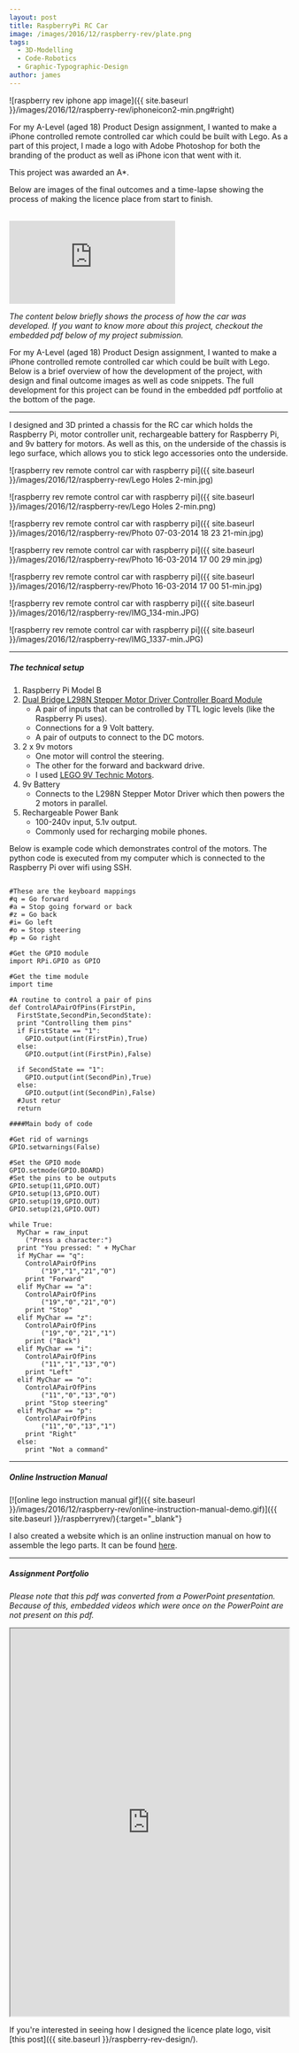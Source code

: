 ```yaml
---
layout: post
title: RaspberryPi RC Car
image: /images/2016/12/raspberry-rev/plate.png
tags:
  - 3D-Modelling
  - Code-Robotics
  - Graphic-Typographic-Design
author: james
---
```


![raspberry rev iphone app image]({{ site.baseurl }}/images/2016/12/raspberry-rev/iphoneicon2-min.png#right)

For my A-Level (aged 18) Product Design assignment, I wanted to make a iPhone controlled remote controlled car which could be built with Lego. As a part of this project, I made a logo with Adobe Photoshop for both the branding of the product as well as iPhone icon that went with it.

This project was awarded an A*.

Below are images of the final outcomes and a time-lapse showing the process of making the licence place from start to finish.


</br>

<iframe src='https://www.youtube.com/embed/yhOUE-xUgZ8?autoplay=1&loop=1' frameborder='0' allowfullscreen></iframe>

*The content below briefly shows the process of how the car was developed. If you want to know more about this project, checkout the embedded pdf below of my project submission.*

For my A-Level (aged 18) Product Design assignment, I wanted to make a iPhone controlled remote controlled car which could be built with Lego. Below is a brief overview of how the development of the project, with design and final outcome images as well as code snippets. The full development for this project can be found in the embedded pdf portfolio at the bottom of the page.

---

I designed and 3D printed a chassis for the RC car which holds the Raspberry Pi, motor controller unit, rechargeable battery for Raspberry Pi, and 9v battery for motors. As well as this, on the underside of the chassis is lego surface, which allows you to stick lego accessories onto the underside.

![raspberry rev remote control car with raspberry pi]({{ site.baseurl }}/images/2016/12/raspberry-rev/Lego Holes 2-min.jpg)

![raspberry rev remote control car with raspberry pi]({{ site.baseurl }}/images/2016/12/raspberry-rev/Lego Holes 2-min.png)

![raspberry rev remote control car with raspberry pi]({{ site.baseurl }}/images/2016/12/raspberry-rev/Photo 07-03-2014 18 23 21-min.jpg)

![raspberry rev remote control car with raspberry pi]({{ site.baseurl }}/images/2016/12/raspberry-rev/Photo 16-03-2014 17 00 29 min.jpg)

![raspberry rev remote control car with raspberry pi]({{ site.baseurl }}/images/2016/12/raspberry-rev/Photo 16-03-2014 17 00 51-min.jpg)

![raspberry rev remote control car with raspberry pi]({{ site.baseurl }}/images/2016/12/raspberry-rev/IMG_134-min.JPG)

![raspberry rev remote control car with raspberry pi]({{ site.baseurl }}/images/2016/12/raspberry-rev/IMG_1337-min.JPG)

---

##### The technical setup

1. Raspberry Pi Model B
2. [Dual Bridge L298N Stepper Motor Driver Controller Board Module](http://www.ebay.co.uk/sch/items/?_nkw=l298n&_sacat=&_ex_kw=&_mPrRngCbx=1&_udlo=&_udhi=&_sop=12&_fpos=&_fspt=1&_sadis=&LH_CAds=&clk_rvr_id=1146263434105&rmvSB=true)
    - A pair of inputs that can be controlled by TTL logic levels (like the Raspberry Pi uses).
    - Connections for a 9 Volt battery.
    - A pair of outputs to connect to the DC motors.
3. 2 x 9v motors
	- One motor will control the steering.
	- The other for the forward and backward drive.
	- I used [LEGO 9V Technic Motors](http://www.philohome.com/motors/motorcomp.htm).
4. 9v Battery
	- Connects to the L298N Stepper Motor Driver which then powers the 2 motors in parallel.
5. Rechargeable Power Bank
	- 100-240v input, 5.1v output.
	- Commonly used for recharging mobile phones.

Below is example code which demonstrates control of the motors. The python code is executed from my computer which is connected to the Raspberry Pi over wifi using SSH.

<pre><code>
#These are the keyboard mappings
#q = Go forward
#a = Stop going forward or back
#z = Go back
#i= Go left
#o = Stop steering
#p = Go right

#Get the GPIO module
import RPi.GPIO as GPIO

#Get the time module
import time

#A routine to control a pair of pins
def ControlAPairOfPins(FirstPin,
  FirstState,SecondPin,SecondState):
  print "Controlling them pins"
  if FirstState == "1":
    GPIO.output(int(FirstPin),True)
  else:
    GPIO.output(int(FirstPin),False)

  if SecondState == "1":
    GPIO.output(int(SecondPin),True)
  else:
    GPIO.output(int(SecondPin),False)
  #Just retur
  return

####Main body of code

#Get rid of warnings
GPIO.setwarnings(False)

#Set the GPIO mode
GPIO.setmode(GPIO.BOARD)
#Set the pins to be outputs
GPIO.setup(11,GPIO.OUT)
GPIO.setup(13,GPIO.OUT)
GPIO.setup(19,GPIO.OUT)
GPIO.setup(21,GPIO.OUT)

while True:
  MyChar = raw_input
  	("Press a character:")
  print "You pressed: " + MyChar
  if MyChar == "q":
    ControlAPairOfPins
    	("19","1","21","0")
    print "Forward"
  elif MyChar == "a":
    ControlAPairOfPins
    	("19","0","21","0")
    print "Stop"
  elif MyChar == "z":
    ControlAPairOfPins
    	("19","0","21","1")
    print ("Back")
  elif MyChar == "i":
    ControlAPairOfPins
    	("11","1","13","0")
    print "Left"
  elif MyChar == "o":
    ControlAPairOfPins
    	("11","0","13","0")
    print "Stop steering"
  elif MyChar == "p":
    ControlAPairOfPins
    	("11","0","13","1")
    print "Right"
  else:
    print "Not a command"
</code></pre>

---

##### Online Instruction Manual

[![online lego instruction manual gif]({{ site.baseurl }}/images/2016/12/raspberry-rev/online-instruction-manual-demo.gif)]({{ site.baseurl }}/raspberryrev/){:target="_blank"}

I also created a website which is an online instruction manual on how to assemble the lego parts. It can be found [here]({{site.baseurl}}/raspberryrev/).

---

##### Assignment Portfolio

*Please note that this pdf was converted from a PowerPoint presentation. Because of this, embedded videos which were once on the PowerPoint are not present on this pdf.*

<iframe src="https://drive.google.com/file/d/12PGgeOfXM18eEWkQ1XWbkHWc1_-TlZvA/preview" width="100%" height="700"></iframe>

If you're interested in seeing how I designed the licence plate logo, visit [this post]({{ site.baseurl }}/raspberry-rev-design/).
